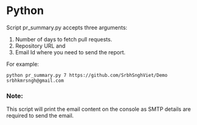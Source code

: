 # Python
Script pr_summary.py accepts three arguments:
1. Number of days to fetch pull requests.
2. Repository URL and
3. Email Id where you need to send the report.

For example:
```
python pr_summary.py 7 https://github.com/SrbhSnghViet/Demo srbhkmrsngh@gmail.com
```
### Note:
This script will print the email content on the console as SMTP details are required to send the email.
